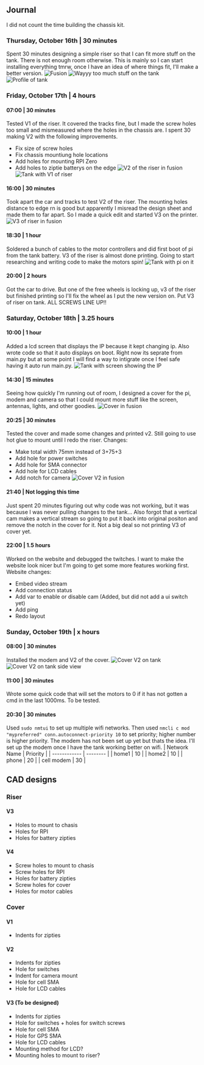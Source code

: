 ## Journal
I did not count the time building the chassis kit.

### Thursday, October 16th | 30 minutes
Spent 30 minutes designing a simple riser so that I can fit more stuff on the tank. There is not enough room otherwise. This is mainly so I can start installing everything tmrw, once I have an idea of where things fit, I'll make a better version.
![Fusion](photos/riser_fusion.jpg)
![Wayyy too much stuff on the tank](photos/tank_with_junk.jpg)
![Profile of tank](photos/tank_profile.jpg)

### Friday, October 17th | 4 hours
#### 07:00 | 30 minutes
Tested V1 of the riser. It covered the tracks fine, but I made the screw holes too small and mismeasured where the holes in the chassis are. I spent 30 making V2 with the following improvements.
- Fix size of screw holes
- Fix chassis mountiung hole locations
- Add holes for mounting RPI Zero
- Add holes to ziptie batterys on the edge
![V2 of the riser in fusion](photos/riser_v2_fusion.jpg)
![Tank with V1 of riser](photos/tank_with_riser_v1.jpg)

#### 16:00 | 30 minutes
Took apart the car and tracks to test V2 of the riser. The mounting holes distance to edge rn is good but apparently I misread the design sheet and made them to far apart. So I made a quick edit and started V3 on the printer.
![V3 of riser in fusion](photos/riser_v3_fusion.jpg)

#### 18:30 | 1 hour
Soldered a bunch of cables to the motor controllers and did first boot of pi from the tank battery. V3 of the riser is almost done printing. Going to start researching and writing code to make the motors spin!
![Tank with pi on it](photos/tank_with_pi.jpg)

#### 20:00 | 2 hours
Got the car to drive. But one of the free wheels is locking up, v3 of the riser but finished printing so I'll fix the wheel as I put the new version on. Put V3 of riser on tank. ALL SCREWS LINE UP!!

### Saturday, October 18th | 3.25 hours
#### 10:00 | 1 hour
Added a lcd screen that displays the IP because it kept changing ip. Also wrote code so that it auto displays on boot. Right now its seprate from main.py but at some point I will find a way to intigrate once I feel safe having it auto run main.py.
![Tank with screen showing the IP](photos/tank_with_ip_screen.jpg)

#### 14:30 | 15 minutes
Seeing how quickly I'm running out of room, I designed a cover for the pi, modem and camera so that I could mount more stuff like the screen, antennas, lights, and other goodies.
![Cover in fusion](photos/cover_in_fusion.jpg)

#### 20:25 | 30 minutes
Tested the cover and made some changes and printed v2. Still going to use hot glue to mount until I redo the riser.
Changes:
- Make total width 75mm instead of 3+75+3
- Add hole for power switches
- Add hole for SMA connector
- Add hole for LCD cables
- Add notch for camera
![Cover V2 in fusion](photos/cover_v2_fusion.jpg)

#### 21:40 | Not logging this time
Just spent 20 minutes figuring out why code was not working, but it was because I was never pulling changes to the tank... Also forgot that a vertical cam makes a vertical stream so going to put it back into original positon and remove the notch in the cover for it. Not a big deal so not printing V3 of cover yet.

#### 22:00 | 1.5 hours
Worked on the website and debugged the twitches. I want to make the website look nicer but I'm going to get some more features working first.
Website changes:
- Embed video stream
- Add connection status
- Add var to enable or disable cam (Added, but did not add a ui switch yet)
- Add ping
- Redo layout

### Sunday, October 19th | x hours
#### 08:00 | 30 minutes
Installed the modem and V2 of the cover.
![Cover V2 on tank](photos/tank_with_cover_v2.jpg)
![Cover V2 on tank side view](photos/tank_with_cover_v2_side.jpg)
#### 11:00 | 30 minutes
Wrote some quick code that will set the motors to 0 if it has not gotten a cmd in the last 1000ms. To be tested.
#### 20:30 | 30 minutes
Used `sudo nmtui` to set up multiple wifi networks. Then used `nmcli c mod "mypreferred" conn.autoconnect-priority 10` to set priority; higher number is higher priority. The modem has not been set up yet but thats the idea. I'll set up the modem once I have the tank working better on wifi.
| Network Name | Priority |
| ------------ | -------- |
| home1        | 10       |
| home2        | 10       |
| phone        | 20       |
| cell modem   | 30       |

## CAD designs
### Riser
#### V3
- Holes to mount to chasis
- Holes for RPI
- Holes for battery zipties
#### V4
- Screw holes to mount to chasis
- Screw holes for RPI
- Holes for battery zipties
- Screw holes for cover
- Holes for motor cables
### Cover
#### V1
- Indents for zipties
#### V2
- Indents for zipties
- Hole for switches
- Indent for camera mount
- Hole for cell SMA
- Hole for LCD cables
#### V3 (To be designed)
- Indents for zipties
- Hole for switches + holes for switch screws
- Hole for cell SMA
- Hole for GPS SMA
- Hole for LCD cables
- Mounting method for LCD?
- Mounting holes to mount to riser?